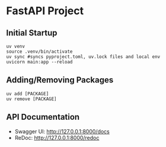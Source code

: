 # FastAPI Project

## Initial Startup
```
uv venv
source .venv/bin/activate
uv sync #syncs pyproject.toml, uv.lock files and local env
uvicorn main:app --reload
```

## Adding/Removing Packages
```
uv add [PACKAGE]
uv remove [PACKAGE]
```

## API Documentation
- Swagger UI: http://127.0.0.1:8000/docs
- ReDoc: http://127.0.0.1:8000/redoc
